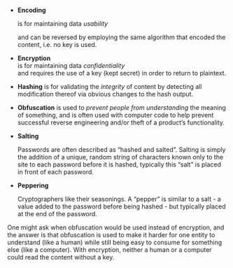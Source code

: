 * **Encoding**

  is for maintaining data _usability_

  and can be reversed by employing the same algorithm that encoded the content, i.e. no key is used.

* **Encryption**  
   is for maintaining data _confidentiality_  
   and requires the use of a key \(kept secret\) in order to return to plaintext.

* **Hashing**
   is for validating the _integrity_
   of content by detecting all modification thereof via obvious changes to the hash output.
* **Obfuscation**
   is used to _prevent people from understanding_
   the meaning of something, and is often used with computer code to help prevent successful reverse engineering and/or theft of a product’s functionality.
* **Salting**

  Passwords are often described as “hashed and salted”. Salting is simply the addition of a unique, random string of characters known only to the site to each password before it is hashed, typically this “salt” is placed in front of each password.

* **Peppering**

  Cryptographers like their seasonings. A “pepper” is similar to a salt - a value added to the password before being hashed - but typically placed at the end of the password.

One might ask when obfuscation would be used instead of encryption, and the answer is that obfuscation is used to make it harder for one entity to understand \(like a human\) while still being easy to consume for something else \(like a computer\). With encryption, neither a human or a computer could read the content without a key.

